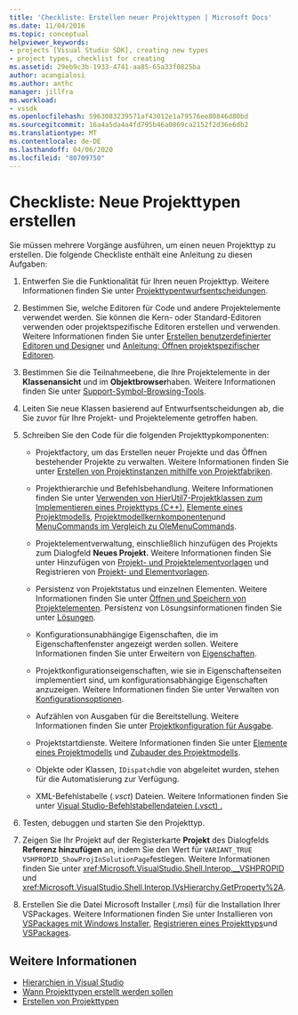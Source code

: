 ```yaml
---
title: 'Checkliste: Erstellen neuer Projekttypen | Microsoft Docs'
ms.date: 11/04/2016
ms.topic: conceptual
helpviewer_keywords:
- projects [Visual Studio SDK], creating new types
- project types, checklist for creating
ms.assetid: 29eb9c3b-1933-4741-aa85-65a33f0825ba
author: acangialosi
ms.author: anthc
manager: jillfra
ms.workload:
- vssdk
ms.openlocfilehash: 5963083239571af43012e1a79576ee80846d80bd
ms.sourcegitcommit: 16a4a5da4a4fd795b46a0869ca2152f2d36e6db2
ms.translationtype: MT
ms.contentlocale: de-DE
ms.lasthandoff: 04/06/2020
ms.locfileid: "80709750"
---
```

# <a name="checklist-create-new-project-types"></a>Checkliste: Neue Projekttypen erstellen
Sie müssen mehrere Vorgänge ausführen, um einen neuen Projekttyp zu erstellen. Die folgende Checkliste enthält eine Anleitung zu diesen Aufgaben:

1. Entwerfen Sie die Funktionalität für Ihren neuen Projekttyp. Weitere Informationen finden Sie unter [Projekttypentwurfsentscheidungen](../../extensibility/internals/project-type-design-decisions.md).

2. Bestimmen Sie, welche Editoren für Code und andere Projektelemente verwendet werden. Sie können die Kern- oder Standard-Editoren verwenden oder projektspezifische Editoren erstellen und verwenden. Weitere Informationen finden Sie unter [Erstellen benutzerdefinierter Editoren und Designer](../../extensibility/creating-custom-editors-and-designers.md) und [Anleitung: Öffnen projektspezifischer Editoren](../../extensibility/how-to-open-project-specific-editors.md).

3. Bestimmen Sie die Teilnahmeebene, die Ihre Projektelemente in der **Klassenansicht** und im **Objektbrowser**haben. Weitere Informationen finden Sie unter [Support-Symbol-Browsing-Tools](../../extensibility/internals/supporting-symbol-browsing-tools.md).

4. Leiten Sie neue Klassen basierend auf Entwurfsentscheidungen ab, die Sie zuvor für Ihre Projekt- und Projektelemente getroffen haben.

5. Schreiben Sie den Code für die folgenden Projekttypkomponenten:

    - Projektfactory, um das Erstellen neuer Projekte und das Öffnen bestehender Projekte zu verwalten. Weitere Informationen finden Sie unter [Erstellen von Projektinstanzen mithilfe von Projektfabriken](../../extensibility/internals/creating-project-instances-by-using-project-factories.md).

    - Projekthierarchie und Befehlsbehandlung. Weitere Informationen finden Sie unter [Verwenden von HierUtil7-Projektklassen zum Implementieren eines Projekttyps (C++),](https://msdn.microsoft.com/library/a5c16a09-94a2-46ef-87b5-35b815e2f346) [Elemente eines Projektmodells](../../extensibility/internals/elements-of-a-project-model.md), [Projektmodellkernkomponenten](../../extensibility/internals/project-model-core-components.md)und [MenuCommands im Vergleich zu OleMenuCommands](/visualstudio/extensibility/menucommands-vs-olemenucommands?view=vs-2015).

    - Projektelementverwaltung, einschließlich hinzufügen des Projekts zum Dialogfeld **Neues Projekt.** Weitere Informationen finden Sie unter Hinzufügen von [Projekt- und Projektelementvorlagen](../../extensibility/internals/adding-project-and-project-item-templates.md) und Registrieren von [Projekt- und Elementvorlagen](../../extensibility/internals/registering-project-and-item-templates.md).

    - Persistenz von Projektstatus und einzelnen Elementen. Weitere Informationen finden Sie unter [Öffnen und Speichern von Projektelementen](../../extensibility/internals/opening-and-saving-project-items.md). Persistenz von Lösungsinformationen finden Sie unter [Lösungen](../../extensibility/internals/solutions-overview.md).

    - Konfigurationsunabhängige Eigenschaften, die im Eigenschaftenfenster angezeigt werden sollen. Weitere Informationen finden Sie unter Erweitern von [Eigenschaften](../../extensibility/internals/extending-properties.md).

    - Projektkonfigurationseigenschaften, wie sie in Eigenschaftenseiten implementiert sind, um konfigurationsabhängige Eigenschaften anzuzeigen. Weitere Informationen finden Sie unter Verwalten von [Konfigurationsoptionen](../../extensibility/internals/managing-configuration-options.md).

    - Aufzählen von Ausgaben für die Bereitstellung. Weitere Informationen finden Sie unter [Projektkonfiguration für Ausgabe](../../extensibility/internals/project-configuration-for-output.md).

    - Projektstartdienste. Weitere Informationen finden Sie unter [Elemente eines Projektmodells](../../extensibility/internals/elements-of-a-project-model.md) und [Zubauder des Projektmodells](../../extensibility/internals/project-model-core-components.md).

    - Objekte oder Klassen, `IDispatch`die von abgeleitet wurden, stehen für die Automatisierung zur Verfügung.

    - XML-Befehlstabelle (*.vsct*) Dateien. Weitere Informationen finden Sie unter [Visual Studio-Befehlstabellendateien (.vsct) .](../../extensibility/internals/visual-studio-command-table-dot-vsct-files.md)

6. Testen, debuggen und starten Sie den Projekttyp.

7. Zeigen Sie Ihr Projekt auf der Registerkarte **Projekt** des Dialogfelds **Referenz hinzufügen** an, indem Sie den Wert für `VARIANT_TRUE` `VSHPROPID_ShowProjInSolutionPage`festlegen. Weitere Informationen finden Sie unter <xref:Microsoft.VisualStudio.Shell.Interop.__VSHPROPID> und <xref:Microsoft.VisualStudio.Shell.Interop.IVsHierarchy.GetProperty%2A>.

8. Erstellen Sie die Datei Microsoft Installer (*.msi*) für die Installation Ihrer VSPackages. Weitere Informationen finden Sie unter Installieren von [VSPackages mit Windows Installer](../../extensibility/internals/installing-vspackages-with-windows-installer.md), [Registrieren eines Projekttyps](../../extensibility/internals/registering-a-project-type.md)und [VSPackages](../../extensibility/internals/vspackages.md).

## <a name="see-also"></a>Weitere Informationen
- [Hierarchien in Visual Studio](../../extensibility/internals/hierarchies-in-visual-studio.md)
- [Wann Projekttypen erstellt werden sollen](../../extensibility/internals/when-to-create-project-types.md)
- [Erstellen von Projekttypen](../../extensibility/internals/creating-project-types.md)

